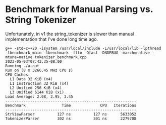 # Benchmark for Manual Parsing vs. String Tokenizer

Unfortunately, in v1 the string_tokenizer is slower than manual implementation that I've done long time ago.

```
g++ -std=c++20 -isystem /usr/local/include -L/usr/local/lib -lpthread -lbenchmark_main -lbenchmark -flto -Ofast -DNDEBUG -march=native -mtune=native tokenizer_benchmark.cpp
2023-05-03T07:43:35-08:00
Running ./a.out
Run on (8 X 3266.45 MHz CPU s)
CPU Caches:
  L1 Data 32 KiB (x4)
  L1 Instruction 32 KiB (x4)
  L2 Unified 256 KiB (x4)
  L3 Unified 6144 KiB (x1)
Load Average: 2.08, 2.95, 3.45
----------------------------------------------------------
Benchmark                Time             CPU   Iterations
----------------------------------------------------------
StrViewParser          127 ns          127 ns      5633052
TokenizerParser        302 ns          301 ns      2279708
```
